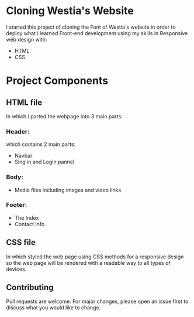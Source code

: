 # Cloning Westia's Website
I started this project of cloning the Font of Westia's website in order to deploy what i learned Front-end development using my skills in Responsive web design with:
* HTML
* CSS

# Project Components
## HTML file
In which i parted the webpage into 3 main parts:
### Header: 
which contains 2 main parts:
* Navbar
* Sing in and Login pannel
 ### Body:
* Media files including images and video links
### Footer:
* The Index
* Contact Info
## CSS file
In which styled the web page using CSS methods for a responsive design so the web page will be rendered with a readable way to all types of devices.

## Contributing

Pull requests are welcome. For major changes, please open an issue first
to discuss what you would like to change.

